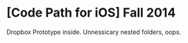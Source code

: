 [Code Path for iOS] Fall 2014
===========

Dropbox Prototype inside. Unnessicary nested folders, oops.
